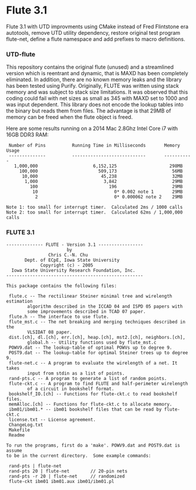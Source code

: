# Flute 3.1

Flute 3.1 with UTD improvments using CMake instead of Fred Flintstone
era autotools, remove UTD utility dependency, restore original test
program flute-net, define a flute namespace and add prefixes to macro
definitions.

### UTD-flute

This repository contains the original flute (unused) and a streamlined
version which is reentrant and dynamic, that is MAXD has been completely
eliminated.   In addition, there are no known memory leaks and the
library has been tested using Purify.  Originally, FLUTE was written
using stack memory and was subject to stack size limitations.  It
was observed that this coding could fail with net sizes as small as
345 with MAXD set to 1000 and was input dependent.  This library 
does not encode the lookup tables into the binary but reads them 
from files.   The advantage is that 29MB of memory can be freed when
the flute object is freed.

Here are some results running on a 2014 Mac 2.8Ghz Intel Core i7 with
16GB DDR3 RAM:
```
 Number of Pins          Running Time in Milliseconds       Memory Usage
 --------------          ----------------------------       -----------
   1,000,000                     6,152,125                    298MB
     100,000                       509,173                     56MB
      10,000                        45,238                     32MB
       1,000                         3,842                     29MB
         100                           196                     29MB
          10                             0* 0.002 note 1       29MB
           2                             0* 0.000062 note 2    29MB

Note 1: too small for interrupt timer.  Calculated 2ms / 1000 calls
Note 2: too small for interrupt timer.  Calculated 62ms / 1,000,000 calls

```


### FLUTE 3.1

```
-------------- FLUTE - Version 3.1 -----------------
                       by
                Chris C.-N. Chu
       Dept. of ECpE, Iowa State University
             Copyright (c) - 2005
  Iowa State University Research Foundation, Inc.
----------------------------------------------------

This package contains the following files:

 flute.c -- The rectilinear Steiner minimal tree and wirelength estimation
	    algorithm described in the ICCAD 04 and ISPD 05 papers with
	    some improvements described in TCAD 07 paper.
 flute.h -- The interface to use flute.
 flute_mst.c -- The net breaking and merging techniques described in the
	    VLSIDAT 08 paper.
 dist.[ch], dl.[ch], err.[ch], heap.[ch], mst2.[ch], neighbors.[ch],
	    global.h -- Utility functions used by flute_mst.c
 POWV9.dat -- The lookup-table of optimal POWVs up to degree 9.
 POST9.dat -- The lookup-table for optimal Steiner trees up to degree 9.
 flute-net.c -- A program to evaluate the wirelength of a net. It takes
	    input from stdin as a list of points.
 rand-pts.c -- A program to generate a list of random points.
 flute-ckt.c -- A program to find FLUTE and half-perimeter wirelength
	    of a circuit in bookshelf format.
 bookshelf_IO.[ch] -- Functions for flute-ckt.c to read bookshelf files.
 memAlloc.[ch] -- Functions for flute-ckt.c to allocate memory.
 ibm01/ibm01.* -- ibm01 bookshelf files that can be read by flute-ckt.c
 license.txt -- License agreement.
 ChangeLog.txt
 Makefile
 Readme

To run the programs, first do a 'make'. POWV9.dat and POST9.dat is assume
to be in the current directory.  Some example commands:

 rand-pts | flute-net
 rand-pts 20 | flute-net	    // 20-pin nets
 rand-pts -r 20 | flute-net	    // randomized
 flute-ckt ibm01 ibm01.aux ibm01/ibm01.pl
 ```
